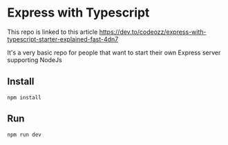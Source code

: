 # Express with Typescript 

This repo is linked to this article https://dev.to/codeozz/express-with-typescript-starter-explained-fast-4dn7

It's a very basic repo for people that want to start their own Express server supporting NodeJs

## Install 

```
npm install
```

## Run

```
npm run dev
```